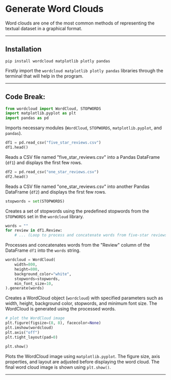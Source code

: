 # Generate Word Clouds

Word clouds are one of the most common methods of representing the textual dataset in a graphical format.

-----

## Installation

```
pip install wordcloud matplotlib plotly pandas
```
Firstly import the `wordcloud matplotlib plotly pandas` libraries through the terminal that will help in the program.

-----

## Code Break:

```python
from wordcloud import WordCloud, STOPWORDS
import matplotlib.pyplot as plt
import pandas as pd
```

Imports necessary modules (`WordCloud`, `STOPWORDS`, `matplotlib.pyplot`, and `pandas`).

```python
df1 = pd.read_csv("five_star_reviews.csv")
df1.head()
```

Reads a CSV file named "five_star_reviews.csv" into a Pandas DataFrame (`df1`) and displays the first few rows.

```python
df2 = pd.read_csv("one_star_reviews.csv")
df2.head()
```

Reads a CSV file named "one_star_reviews.csv" into another Pandas DataFrame (`df2`) and displays the first few rows.

```python
stopwords = set(STOPWORDS)
```

Creates a set of stopwords using the predefined stopwords from the `STOPWORDS` set in the `wordcloud` library.

```python
words = ""
for review in df1.Review:
    # ... (Loop to process and concatenate words from five-star reviews)
```

Processes and concatenates words from the "Review" column of the DataFrame `df1` into the `words` string.

```python
wordcloud = WordCloud(
    width=800,
    height=800,
    background_color="white",
    stopwords=stopwords,
    min_font_size=10,
).generate(words)
```

Creates a WordCloud object (`wordcloud`) with specified parameters such as width, height, background color, stopwords, and minimum font size. The WordCloud is generated using the processed words.

```python
# plot the WordCloud image
plt.figure(figsize=(8, 8), facecolor=None)
plt.imshow(wordcloud)
plt.axis("off")
plt.tight_layout(pad=0)

plt.show()
```

Plots the WordCloud image using `matplotlib.pyplot`. The figure size, axis properties, and layout are adjusted before displaying the word cloud. The final word cloud image is shown using `plt.show()`.

-----